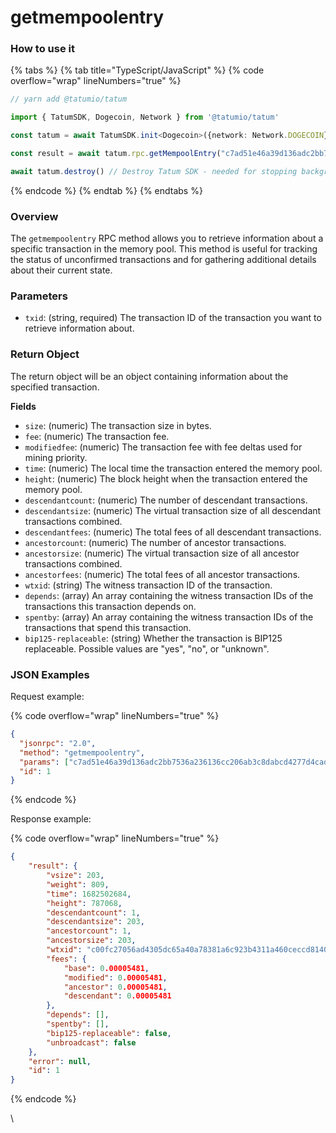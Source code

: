 # getmempoolentry

### How to use it

{% tabs %}
{% tab title="TypeScript/JavaScript" %}
{% code overflow="wrap" lineNumbers="true" %}
```typescript
// yarn add @tatumio/tatum

import { TatumSDK, Dogecoin, Network } from '@tatumio/tatum'

const tatum = await TatumSDK.init<Dogecoin>({network: Network.DOGECOIN})

const result = await tatum.rpc.getMempoolEntry("c7ad51e46a39d136adc2bb7536a236136cc206ab3c8dabcd4277d4cadcf674f2")

await tatum.destroy() // Destroy Tatum SDK - needed for stopping background jobs
```
{% endcode %}
{% endtab %}
{% endtabs %}

### Overview

The `getmempoolentry` RPC method allows you to retrieve information about a specific transaction in the memory pool. This method is useful for tracking the status of unconfirmed transactions and for gathering additional details about their current state.

### Parameters

* `txid`: (string, required) The transaction ID of the transaction you want to retrieve information about.

### Return Object

The return object will be an object containing information about the specified transaction.

**Fields**

* `size`: (numeric) The transaction size in bytes.
* `fee`: (numeric) The transaction fee.
* `modifiedfee`: (numeric) The transaction fee with fee deltas used for mining priority.
* `time`: (numeric) The local time the transaction entered the memory pool.
* `height`: (numeric) The block height when the transaction entered the memory pool.
* `descendantcount`: (numeric) The number of descendant transactions.
* `descendantsize`: (numeric) The virtual transaction size of all descendant transactions combined.
* `descendantfees`: (numeric) The total fees of all descendant transactions.
* `ancestorcount`: (numeric) The number of ancestor transactions.
* `ancestorsize`: (numeric) The virtual transaction size of all ancestor transactions combined.
* `ancestorfees`: (numeric) The total fees of all ancestor transactions.
* `wtxid`: (string) The witness transaction ID of the transaction.
* `depends`: (array) An array containing the witness transaction IDs of the transactions this transaction depends on.
* `spentby`: (array) An array containing the witness transaction IDs of the transactions that spend this transaction.
* `bip125-replaceable`: (string) Whether the transaction is BIP125 replaceable. Possible values are "yes", "no", or "unknown".

### JSON Examples

Request example:

{% code overflow="wrap" lineNumbers="true" %}
```json
{
  "jsonrpc": "2.0",
  "method": "getmempoolentry",
  "params": ["c7ad51e46a39d136adc2bb7536a236136cc206ab3c8dabcd4277d4cadcf674f2"],
  "id": 1
}
```
{% endcode %}

Response example:

{% code overflow="wrap" lineNumbers="true" %}
```json
{
    "result": {
        "vsize": 203,
        "weight": 809,
        "time": 1682502684,
        "height": 787068,
        "descendantcount": 1,
        "descendantsize": 203,
        "ancestorcount": 1,
        "ancestorsize": 203,
        "wtxid": "c00fc27056ad4305dc65a40a78381a6c923b4311a460ceccd81401016f5c8984",
        "fees": {
            "base": 0.00005481,
            "modified": 0.00005481,
            "ancestor": 0.00005481,
            "descendant": 0.00005481
        },
        "depends": [],
        "spentby": [],
        "bip125-replaceable": false,
        "unbroadcast": false
    },
    "error": null,
    "id": 1
}
```
{% endcode %}

\
